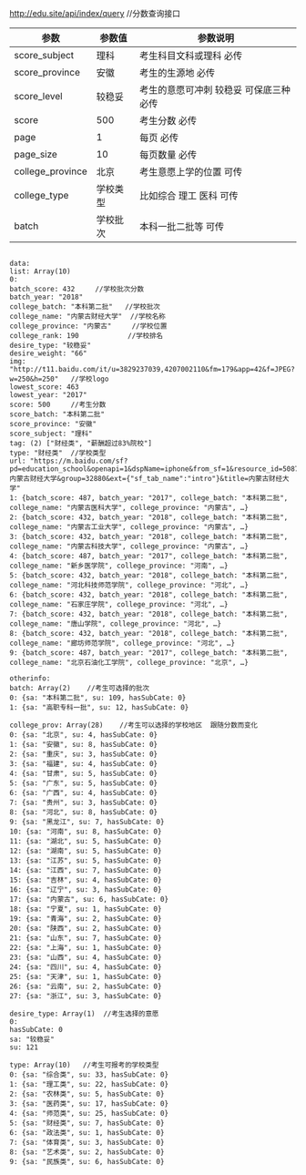 http://edu.site/api/index/query  //分数查询接口

参数|参数值|参数说明
---|--|--
score_subject|理科|考生科目文科或理科 必传
score_province|安徽|考生的生源地 必传
score_level|较稳妥|考生的意愿可冲刺 较稳妥 可保底三种 必传
score|500|考生分数 必传
page|1|每页 必传
page_size|10|每页数量 必传
college_province|北京|考生意愿上学的位置 可传
college_type|学校类型|比如综合 理工 医科  可传
batch|学校批次|本科一批二批等 可传

<pre>
<code>
data:
list: Array(10)
0:
batch_score: 432     //学校批次分数
batch_year: "2018"
college_batch: "本科第二批"   //学校批次
college_name: "内蒙古财经大学"  //学校名称
college_province: "内蒙古"     //学校位置
college_rank: 190            //学校排名
desire_type: "较稳妥"
desire_weight: "66"
img: "http://t11.baidu.com/it/u=3829237039,4207002110&fm=179&app=42&f=JPEG?w=250&h=250"   //学校logo
lowest_score: 463
lowest_year: "2017"
score: 500     //考生分数
score_batch: "本科第二批"      
score_province: "安徽"
score_subject: "理科"
tag: (2) ["财经类", "薪酬超过83%院校"]  
type: "财经类"  //学校类型
url: "https://m.baidu.com/sf?pd=education_school&openapi=1&dspName=iphone&from_sf=1&resource_id=5087&word=内蒙古财经大学&group=32880&ext={"sf_tab_name":"intro"}&title=内蒙古财经大学"
1: {batch_score: 487, batch_year: "2017", college_batch: "本科第二批", college_name: "内蒙古医科大学", college_province: "内蒙古", …}
2: {batch_score: 432, batch_year: "2018", college_batch: "本科第二批", college_name: "内蒙古工业大学", college_province: "内蒙古", …}
3: {batch_score: 432, batch_year: "2018", college_batch: "本科第二批", college_name: "内蒙古科技大学", college_province: "内蒙古", …}
4: {batch_score: 487, batch_year: "2017", college_batch: "本科第二批", college_name: "新乡医学院", college_province: "河南", …}
5: {batch_score: 432, batch_year: "2018", college_batch: "本科第二批", college_name: "河北科技师范学院", college_province: "河北", …}
6: {batch_score: 432, batch_year: "2018", college_batch: "本科第二批", college_name: "石家庄学院", college_province: "河北", …}
7: {batch_score: 432, batch_year: "2018", college_batch: "本科第二批", college_name: "唐山学院", college_province: "河北", …}
8: {batch_score: 432, batch_year: "2018", college_batch: "本科第二批", college_name: "廊坊师范学院", college_province: "河北", …}
9: {batch_score: 487, batch_year: "2017", college_batch: "本科第二批", college_name: "北京石油化工学院", college_province: "北京", …}

otherinfo:
batch: Array(2)    //考生可选择的批次
0: {sa: "本科第二批", su: 109, hasSubCate: 0}
1: {sa: "高职专科一批", su: 12, hasSubCate: 0}

college_prov: Array(28)    //考生可以选择的学校地区  跟随分数而变化
0: {sa: "北京", su: 4, hasSubCate: 0}
1: {sa: "安徽", su: 8, hasSubCate: 0}
2: {sa: "重庆", su: 3, hasSubCate: 0}
3: {sa: "福建", su: 4, hasSubCate: 0}
4: {sa: "甘肃", su: 5, hasSubCate: 0}
5: {sa: "广东", su: 5, hasSubCate: 0}
6: {sa: "广西", su: 4, hasSubCate: 0}
7: {sa: "贵州", su: 3, hasSubCate: 0}
8: {sa: "河北", su: 8, hasSubCate: 0}
9: {sa: "黑龙江", su: 7, hasSubCate: 0}
10: {sa: "河南", su: 8, hasSubCate: 0}
11: {sa: "湖北", su: 5, hasSubCate: 0}
12: {sa: "湖南", su: 5, hasSubCate: 0}
13: {sa: "江苏", su: 5, hasSubCate: 0}
14: {sa: "江西", su: 7, hasSubCate: 0}
15: {sa: "吉林", su: 4, hasSubCate: 0}
16: {sa: "辽宁", su: 3, hasSubCate: 0}
17: {sa: "内蒙古", su: 6, hasSubCate: 0}
18: {sa: "宁夏", su: 1, hasSubCate: 0}
19: {sa: "青海", su: 2, hasSubCate: 0}
20: {sa: "陕西", su: 2, hasSubCate: 0}
21: {sa: "山东", su: 7, hasSubCate: 0}
22: {sa: "上海", su: 1, hasSubCate: 0}
23: {sa: "山西", su: 4, hasSubCate: 0}
24: {sa: "四川", su: 4, hasSubCate: 0}
25: {sa: "天津", su: 1, hasSubCate: 0}
26: {sa: "云南", su: 2, hasSubCate: 0}
27: {sa: "浙江", su: 3, hasSubCate: 0}

desire_type: Array(1)  //考生选择的意愿
0:
hasSubCate: 0
sa: "较稳妥"
su: 121

type: Array(10)   //考生可报考的学校类型
0: {sa: "综合类", su: 33, hasSubCate: 0}
1: {sa: "理工类", su: 22, hasSubCate: 0}
2: {sa: "农林类", su: 5, hasSubCate: 0}
3: {sa: "医药类", su: 17, hasSubCate: 0}
4: {sa: "师范类", su: 25, hasSubCate: 0}
5: {sa: "财经类", su: 7, hasSubCate: 0}
6: {sa: "政法类", su: 1, hasSubCate: 0}
7: {sa: "体育类", su: 3, hasSubCate: 0}
8: {sa: "艺术类", su: 2, hasSubCate: 0}
9: {sa: "民族类", su: 6, hasSubCate: 0}

</code>
</pre>
